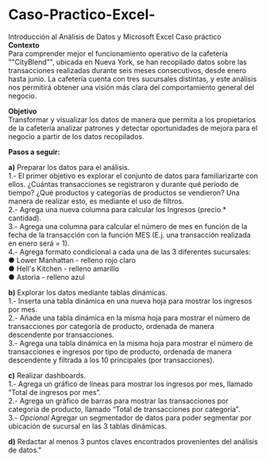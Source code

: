 # Caso-Practico-Excel-
Introducción al Análisis de Datos y Microsoft Excel Caso práctico  
**Contexto**  
Para comprender mejor el funcionamiento operativo de la cafetería ""CityBlend"", ubicada en Nueva York, se han recopilado datos sobre las transacciones realizadas durante seis meses consecutivos, desde enero hasta junio. La cafetería cuenta con tres sucursales distintas, y este análisis nos permitirá obtener una visión más clara del comportamiento general del negocio.

**Objetivo**  
Transformar y visualizar los datos de manera que permita a los propietarios de la cafetería analizar patrones y detectar oportunidades de mejora para el negocio a partir de los datos recopilados.

**Pasos a seguir:**  

**a)** Preparar los datos para el análisis.  
1.- El primer objetivo es explorar el conjunto de datos para familiarizarte con ellos. ¿Cuántas transacciones se registraron y durante qué período de tiempo? ¿Qué productos y categorías de productos se vendieron? Una manera de realizar esto, es mediante el uso de filtros.  
2.- Agrega una nueva columna para calcular los Ingresos (precio * cantidad).  
3.- Agrega una columna para calcular el número de mes en función de la fecha de la transacción con la función MES (E.j. una transacción realizada en enero será = 1).  
4.- Agrega formato condicional a cada una de las 3 diferentes sucursales:    
● Lower Manhattan - relleno rojo claro  
● Hell's Kitchen - relleno amarillo  
● Astoria - relleno azul  
  
**b)** Explorar los datos mediante tablas dinámicas.    
1.- Inserta una tabla dinámica en una nueva hoja para mostrar los ingresos por mes.  
2.- Añade una tabla dinámica en la misma hoja para mostrar el número de transacciones por categoría de producto, ordenada de manera descendente por transacciones.  
3.- Agrega una tabla dinámica en la misma hoja para mostrar el número de transacciones e ingresos por tipo de producto, ordenada de manera descendente y filtrada a los 10 principales (por transacciones).  
  
**c)** Realizar dashboards.  
1.- Agrega un gráfico de líneas para mostrar los ingresos por mes, llamado “Total de ingresos por mes”.  
2.- Agrega un gráfico de barras para mostrar las transacciones por categoría de producto, llamado “Total de transacciones por categoría”.  
3.- *Opcional* Agregar un segmentador de datos para poder segmentar por ubicación de sucursal en las 3 tablas dinámicas.  
  
**d)** Redactar al menos 3 puntos claves encontrados provenientes del análisis de datos."	  
